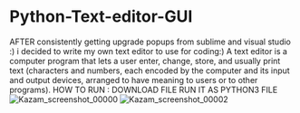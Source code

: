# Python-Text-editor-GUI
AFTER consistently getting upgrade popups from sublime and visual studio :) i decided to write my own text editor to use for coding:)
A text editor is a computer program that lets a user enter, change, store, and usually print text (characters and numbers, each encoded by the computer and its input and output devices, arranged to have meaning to users or to other programs).
HOW TO RUN : DOWNLOAD FILE RUN IT AS PYTHON3 FILE
![Kazam_screenshot_00000](https://user-images.githubusercontent.com/41311815/149029335-c32ab0f6-1c2a-4445-93d2-18b275bfc3ed.png)
![Kazam_screenshot_00002](https://user-images.githubusercontent.com/41311815/149029384-2e483d7d-39d3-407b-9079-0591c5828282.png)
